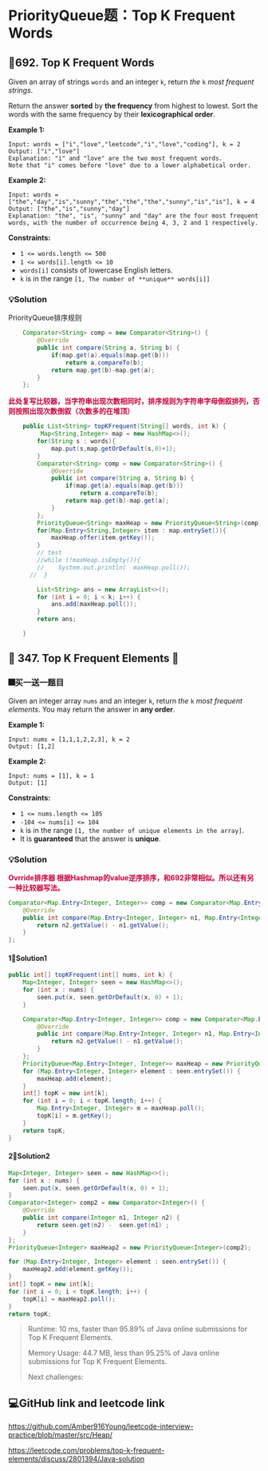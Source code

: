 # PriorityQueue题：Top K Frequent Words

## 💙692. Top K Frequent Words

Given an array of strings `words` and an integer `k`, return *the* `k` *most frequent strings*.

Return the answer **sorted** by **the frequency** from highest to lowest. Sort the words with the same frequency by their **lexicographical order**.

**Example 1:**

```
Input: words = ["i","love","leetcode","i","love","coding"], k = 2
Output: ["i","love"]
Explanation: "i" and "love" are the two most frequent words.
Note that "i" comes before "love" due to a lower alphabetical order.
```

**Example 2:**

```
Input: words = ["the","day","is","sunny","the","the","the","sunny","is","is"], k = 4
Output: ["the","is","sunny","day"]
Explanation: "the", "is", "sunny" and "day" are the four most frequent words, with the number of occurrence being 4, 3, 2 and 1 respectively. 
```

**Constraints:**

- `1 <= words.length <= 500`
- `1 <= words[i].length <= 10`
- `words[i]` consists of lowercase English letters.
- `k` is in the range `[1, The number of **unique** words[i]]`

### 💡Solution

PriorityQueue排序规则

```java
    Comparator<String> comp = new Comparator<String>() {
        @Override
        public int compare(String a, String b) {
            if(map.get(a).equals(map.get(b)))
                return a.compareTo(b);
            return map.get(b)-map.get(a);
        }
    };
```

**<font color="#C70039">此处复写比较器，当字符串出现次数相同时，排序规则为字符串字母倒叙排列，否则按照出现次数倒叙（次数多的在堆顶）</font>**

```java
    public List<String> topKFrequent(String[] words, int k) {
         Map<String,Integer> map = new HashMap<>();
        for(String s : words){
            map.put(s,map.getOrDefault(s,0)+1);
        }
        Comparator<String> comp = new Comparator<String>() {
            @Override
            public int compare(String a, String b) {
                if(map.get(a).equals(map.get(b)))
                    return a.compareTo(b);
                return map.get(b)-map.get(a);
            }
        };
        PriorityQueue<String> maxHeap = new PriorityQueue<String>(comp);
        for(Map.Entry<String,Integer> item : map.entrySet()){
            maxHeap.offer(item.getKey());
        }
        // test
        //while (!maxHeap.isEmpty()){
        //    System.out.println(  maxHeap.poll());
      //  }

        List<String> ans = new ArrayList<>();
        for (int i = 0; i < k; i++) {
            ans.add(maxHeap.poll());
        }
        return ans;

    }
```

## 💙 347. Top K Frequent Elements 🧨

### 🎆买一送一题目

Given an integer array `nums` and an integer `k`, return *the* `k` *most frequent elements*. You may return the answer in **any order**. 

**Example 1:**

```
Input: nums = [1,1,1,2,2,3], k = 2
Output: [1,2]
```

**Example 2:**

```
Input: nums = [1], k = 1
Output: [1]
```

**Constraints:**

- `1 <= nums.length <= 105`
- `-104 <= nums[i] <= 104`
- `k` is in the range `[1, the number of unique elements in the array]`.
- It is **guaranteed** that the answer is **unique**.

### 💡Solution

**<font color="#C70039">Ovrride排序器 根据Hashmap的value逆序排序，和692非常相似。所以还有另一种比较器写法。</font>**

```java
Comparator<Map.Entry<Integer, Integer>> comp = new Comparator<Map.Entry<Integer, Integer>>() {
    @Override
    public int compare(Map.Entry<Integer, Integer> n1, Map.Entry<Integer, Integer> n2) {
        return n2.getValue() - n1.getValue();
    }
};
```

#### 1⃣️Solution1

```java
public int[] topKFrequent(int[] nums, int k) {
    Map<Integer, Integer> seen = new HashMap<>();
    for (int x : nums) {
        seen.put(x, seen.getOrDefault(x, 0) + 1);
    }

    Comparator<Map.Entry<Integer, Integer>> comp = new Comparator<Map.Entry<Integer, Integer>>() {
        @Override
        public int compare(Map.Entry<Integer, Integer> n1, Map.Entry<Integer, Integer> n2) {
            return n2.getValue() - n1.getValue();
        }
    };
    PriorityQueue<Map.Entry<Integer, Integer>> maxHeap = new PriorityQueue<Map.Entry<Integer, Integer>>(comp);
    for (Map.Entry<Integer, Integer> element : seen.entrySet()) {
        maxHeap.add(element);
    }
    int[] topK = new int[k];
    for (int i = 0; i < topK.length; i++) {
        Map.Entry<Integer, Integer> m = maxHeap.poll();
        topK[i] = m.getKey();
    }
    return topK;
}
```

#### 2⃣️Solution2

```java
Map<Integer, Integer> seen = new HashMap<>();
for (int x : nums) {
    seen.put(x, seen.getOrDefault(x, 0) + 1);
}
Comparator<Integer> comp2 = new Comparator<Integer>() {
    @Override
    public int compare(Integer n1, Integer n2) {
        return seen.get(n2) -  seen.get(n1) ;
    }
};
PriorityQueue<Integer> maxHeap2 = new PriorityQueue<Integer>(comp2);

for (Map.Entry<Integer, Integer> element : seen.entrySet()) {
    maxHeap2.add(element.getKey());
}
int[] topK = new int[k];
for (int i = 0; i < topK.length; i++) {
    topK[i] = maxHeap2.poll();
}
return topK;
```

> Runtime: 10 ms, faster than 95.89% of Java online submissions for Top K Frequent Elements.
>
> Memory Usage: 44.7 MB, less than 95.25% of Java online submissions for Top K Frequent Elements.
>
> Next challenges:



## 💻GitHub link and leetcode link

https://github.com/Amber916Young/leetcode-interview-practice/blob/master/src/Heap/

https://leetcode.com/problems/top-k-frequent-elements/discuss/2801394/Java-solution

